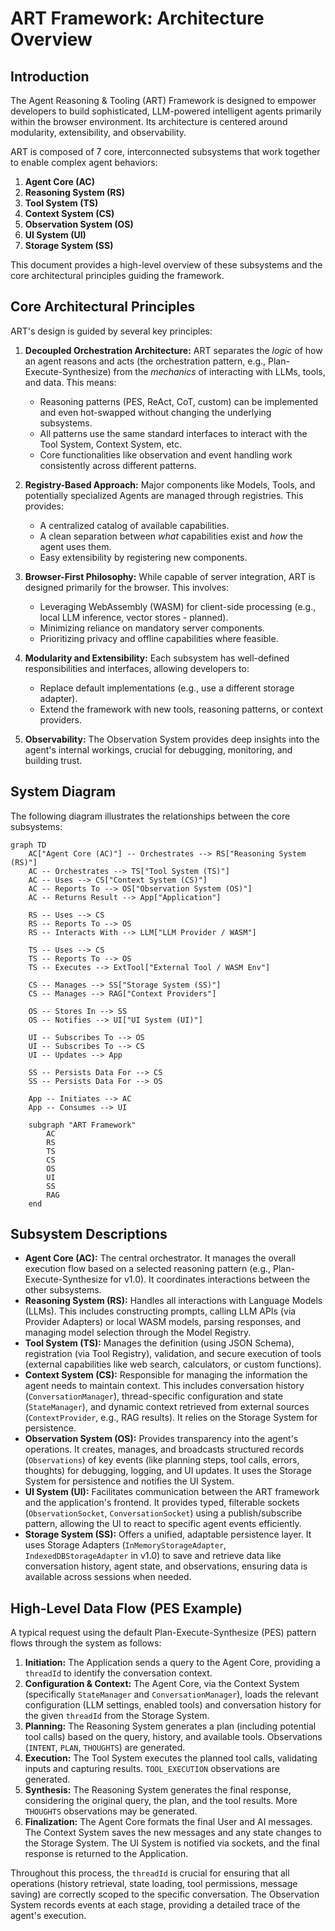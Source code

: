 # ART Framework: Architecture Overview

## Introduction

The Agent Reasoning & Tooling (ART) Framework is designed to empower developers to build sophisticated, LLM-powered intelligent agents primarily within the browser environment. Its architecture is centered around modularity, extensibility, and observability.

ART is composed of 7 core, interconnected subsystems that work together to enable complex agent behaviors:

1.  **Agent Core (AC)**
2.  **Reasoning System (RS)**
3.  **Tool System (TS)**
4.  **Context System (CS)**
5.  **Observation System (OS)**
6.  **UI System (UI)**
7.  **Storage System (SS)**

This document provides a high-level overview of these subsystems and the core architectural principles guiding the framework.

## Core Architectural Principles

ART's design is guided by several key principles:

1.  **Decoupled Orchestration Architecture:** ART separates the *logic* of how an agent reasons and acts (the orchestration pattern, e.g., Plan-Execute-Synthesize) from the *mechanics* of interacting with LLMs, tools, and data. This means:
    *   Reasoning patterns (PES, ReAct, CoT, custom) can be implemented and even hot-swapped without changing the underlying subsystems.
    *   All patterns use the same standard interfaces to interact with the Tool System, Context System, etc.
    *   Core functionalities like observation and event handling work consistently across different patterns.

2.  **Registry-Based Approach:** Major components like Models, Tools, and potentially specialized Agents are managed through registries. This provides:
    *   A centralized catalog of available capabilities.
    *   A clean separation between *what* capabilities exist and *how* the agent uses them.
    *   Easy extensibility by registering new components.

3.  **Browser-First Philosophy:** While capable of server integration, ART is designed primarily for the browser. This involves:
    *   Leveraging WebAssembly (WASM) for client-side processing (e.g., local LLM inference, vector stores - planned).
    *   Minimizing reliance on mandatory server components.
    *   Prioritizing privacy and offline capabilities where feasible.

4.  **Modularity and Extensibility:** Each subsystem has well-defined responsibilities and interfaces, allowing developers to:
    *   Replace default implementations (e.g., use a different storage adapter).
    *   Extend the framework with new tools, reasoning patterns, or context providers.

5.  **Observability:** The Observation System provides deep insights into the agent's internal workings, crucial for debugging, monitoring, and building trust.

## System Diagram

The following diagram illustrates the relationships between the core subsystems:

```mermaid
graph TD
    AC["Agent Core (AC)"] -- Orchestrates --> RS["Reasoning System (RS)"]
    AC -- Orchestrates --> TS["Tool System (TS)"]
    AC -- Uses --> CS["Context System (CS)"]
    AC -- Reports To --> OS["Observation System (OS)"]
    AC -- Returns Result --> App["Application"]

    RS -- Uses --> CS
    RS -- Reports To --> OS
    RS -- Interacts With --> LLM["LLM Provider / WASM"]

    TS -- Uses --> CS
    TS -- Reports To --> OS
    TS -- Executes --> ExtTool["External Tool / WASM Env"]

    CS -- Manages --> SS["Storage System (SS)"]
    CS -- Manages --> RAG["Context Providers"]

    OS -- Stores In --> SS
    OS -- Notifies --> UI["UI System (UI)"]

    UI -- Subscribes To --> OS
    UI -- Subscribes To --> CS
    UI -- Updates --> App

    SS -- Persists Data For --> CS
    SS -- Persists Data For --> OS

    App -- Initiates --> AC
    App -- Consumes --> UI

    subgraph "ART Framework"
        AC
        RS
        TS
        CS
        OS
        UI
        SS
        RAG
    end
```

## Subsystem Descriptions

*   **Agent Core (AC):** The central orchestrator. It manages the overall execution flow based on a selected reasoning pattern (e.g., Plan-Execute-Synthesize for v1.0). It coordinates interactions between the other subsystems.
*   **Reasoning System (RS):** Handles all interactions with Language Models (LLMs). This includes constructing prompts, calling LLM APIs (via Provider Adapters) or local WASM models, parsing responses, and managing model selection through the Model Registry.
*   **Tool System (TS):** Manages the definition (using JSON Schema), registration (via Tool Registry), validation, and secure execution of tools (external capabilities like web search, calculators, or custom functions).
*   **Context System (CS):** Responsible for managing the information the agent needs to maintain context. This includes conversation history (`ConversationManager`), thread-specific configuration and state (`StateManager`), and dynamic context retrieved from external sources (`ContextProvider`, e.g., RAG results). It relies on the Storage System for persistence.
*   **Observation System (OS):** Provides transparency into the agent's operations. It creates, manages, and broadcasts structured records (`Observations`) of key events (like planning steps, tool calls, errors, thoughts) for debugging, logging, and UI updates. It uses the Storage System for persistence and notifies the UI System.
*   **UI System (UI):** Facilitates communication between the ART framework and the application's frontend. It provides typed, filterable sockets (`ObservationSocket`, `ConversationSocket`) using a publish/subscribe pattern, allowing the UI to react to specific agent events efficiently.
*   **Storage System (SS):** Offers a unified, adaptable persistence layer. It uses Storage Adapters (`InMemoryStorageAdapter`, `IndexedDBStorageAdapter` in v1.0) to save and retrieve data like conversation history, agent state, and observations, ensuring data is available across sessions when needed.

## High-Level Data Flow (PES Example)

A typical request using the default Plan-Execute-Synthesize (PES) pattern flows through the system as follows:

1.  **Initiation:** The Application sends a query to the Agent Core, providing a `threadId` to identify the conversation context.
2.  **Configuration & Context:** The Agent Core, via the Context System (specifically `StateManager` and `ConversationManager`), loads the relevant configuration (LLM settings, enabled tools) and conversation history for the given `threadId` from the Storage System.
3.  **Planning:** The Reasoning System generates a plan (including potential tool calls) based on the query, history, and available tools. Observations (`INTENT`, `PLAN`, `THOUGHTS`) are generated.
4.  **Execution:** The Tool System executes the planned tool calls, validating inputs and capturing results. `TOOL_EXECUTION` observations are generated.
5.  **Synthesis:** The Reasoning System generates the final response, considering the original query, the plan, and the tool results. More `THOUGHTS` observations may be generated.
6.  **Finalization:** The Agent Core formats the final User and AI messages. The Context System saves the new messages and any state changes to the Storage System. The UI System is notified via sockets, and the final response is returned to the Application.

Throughout this process, the `threadId` is crucial for ensuring that all operations (history retrieval, state loading, tool permissions, message saving) are correctly scoped to the specific conversation. The Observation System records events at each stage, providing a detailed trace of the agent's execution.